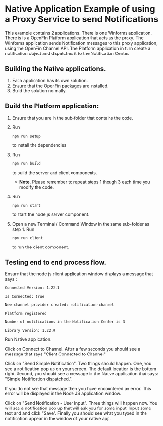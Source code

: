 # Native Application Example of using a Proxy Service to send Notifications

This example contains 2 applications. There is one  Winforms application. There is is a OpenFIn Platform application that acts as the proxy. The Winforms application sends Notification messages to this proxy application, using the OpenFin Channel API. The Platform application in turn create a notification object and dispatches it to the Notification Center.



## Building the Native applications.

1. Each application has its own solution. 
2. Ensure that the OpenFin packages are installed.
3. Build the solution normally.



## Build the Platform application:

1. Ensure that you are in the sub-folder that contains the code.

2. Run 

   ```
   npm run setup
   ```

    to install the dependencies

3. Run 

   ```
   npm run build
   ```

    to build the server and client components.
   
   * **Note**. Please remember to repeat steps 1 though 3 each time you modify the code. 

4. Run 

   ```
   npm run start 
   ```

   to start the node js server component.

5. Open a new Terminal / Command Window in the same sub-folder as step 1. Run 

   ```
   npm run client
   ```

    to run the client component.



## Testing end to end process flow.

Ensure that the node js client application window displays a message that says : 

```
Connected Version: 1.22.1

Is Connected: true

New channel provider created: notification-channel

Platform registered

Number of notifications in the Notification Center is 3

Library Version: 1.22.0
```



Run Native application.

Click on Connect to Channel. After a few seconds you should see a message that says "Client Connected to Channel"

Click on "Send Simple Notification". Two things should happen. One, you see a notification pop up on your screen. The default location is the bottom right. Second, you should see a message in the Native application that says: "Simple Notification dispatched.". 

If you do not see that message then you have encountered an error. This error will be displayed in the Node JS application window.

Click on "Send Notification - User Input". Three things will happen now. You will see a notification pop up that will ask you for some input. Input some text and and click "Save". Finally you should see what you typed in the notification appear in the window of your native app.